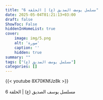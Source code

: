 ```yaml
---
title: "مسلسل يوسف الصديق (ع) | الحلقة 6"
date: 2025-05-04T01:21:13+03:00
draft: false
ShowToc: False
hiddenInHomeList: true
cover:
    image: img/5.png
    alt: 'صورة'
    caption: ''
    hidden: true
summary: ""
tags: ["مسلسل يوسف الصديق (ع)"]
categories: []
---
```


{{< youtube 8X70KNfJz8k >}}  
 <br>
مسلسل يوسف الصديق (ع) | الحلقة 6